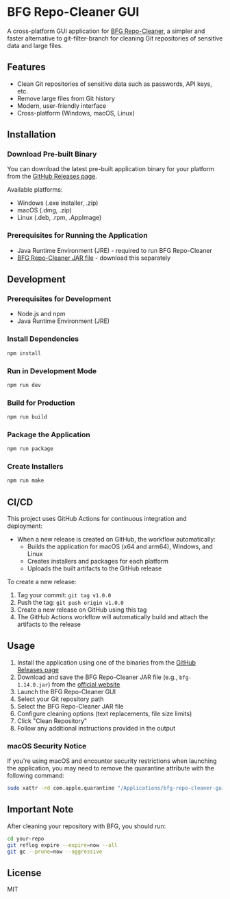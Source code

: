 # BFG Repo-Cleaner GUI

A cross-platform GUI application for [BFG Repo-Cleaner](https://rtyley.github.io/bfg-repo-cleaner/), a simpler and faster alternative to git-filter-branch for cleaning Git repositories of sensitive data and large files.

## Features

- Clean Git repositories of sensitive data such as passwords, API keys, etc.
- Remove large files from Git history
- Modern, user-friendly interface
- Cross-platform (Windows, macOS, Linux)

## Installation

### Download Pre-built Binary

You can download the latest pre-built application binary for your platform from the [GitHub Releases page](https://github.com/[your-username]/bfg-repo-cleaner-gui/releases/latest).

Available platforms:
- Windows (.exe installer, .zip)
- macOS (.dmg, .zip)
- Linux (.deb, .rpm, .AppImage)

### Prerequisites for Running the Application

- Java Runtime Environment (JRE) - required to run BFG Repo-Cleaner
- [BFG Repo-Cleaner JAR file](https://rtyley.github.io/bfg-repo-cleaner/) - download this separately

## Development

### Prerequisites for Development

- Node.js and npm
- Java Runtime Environment (JRE)

### Install Dependencies

```bash
npm install
```

### Run in Development Mode

```bash
npm run dev
```

### Build for Production

```bash
npm run build
```

### Package the Application

```bash
npm run package
```

### Create Installers

```bash
npm run make
```

## CI/CD

This project uses GitHub Actions for continuous integration and deployment:

- When a new release is created on GitHub, the workflow automatically:
  - Builds the application for macOS (x64 and arm64), Windows, and Linux
  - Creates installers and packages for each platform
  - Uploads the built artifacts to the GitHub release

To create a new release:

1. Tag your commit: `git tag v1.0.0`
2. Push the tag: `git push origin v1.0.0`
3. Create a new release on GitHub using this tag
4. The GitHub Actions workflow will automatically build and attach the artifacts to the release

## Usage

1. Install the application using one of the binaries from the [GitHub Releases page](https://github.com/[your-username]/bfg-repo-cleaner-gui/releases/latest)
2. Download and save the BFG Repo-Cleaner JAR file (e.g., `bfg-1.14.0.jar`) from the [official website](https://rtyley.github.io/bfg-repo-cleaner/)
3. Launch the BFG Repo-Cleaner GUI
4. Select your Git repository path
5. Select the BFG Repo-Cleaner JAR file
6. Configure cleaning options (text replacements, file size limits)
7. Click "Clean Repository"
8. Follow any additional instructions provided in the output

### macOS Security Notice

If you're using macOS and encounter security restrictions when launching the application, you may need to remove the quarantine attribute with the following command:

```bash
sudo xattr -rd com.apple.quarantine "/Applications/bfg-repo-cleaner-gui.app"
```

## Important Note

After cleaning your repository with BFG, you should run:

```bash
cd your-repo
git reflog expire --expire=now --all
git gc --prune=now --aggressive
```

## License

MIT
